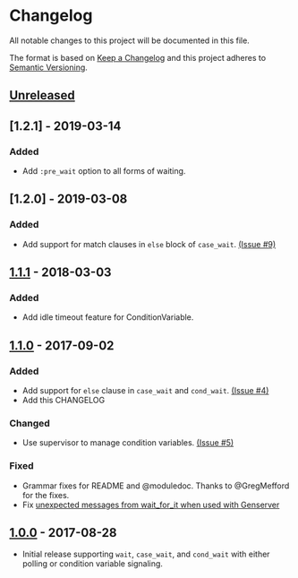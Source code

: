 # Changelog
All notable changes to this project will be documented in this file.

The format is based on [Keep a Changelog](http://keepachangelog.com/en/1.0.0/)
and this project adheres to [Semantic Versioning](http://semver.org/spec/v2.0.0.html).

## [Unreleased]

## [1.2.1] - 2019-03-14
### Added
- Add `:pre_wait` option to all forms of waiting.

## [1.2.0] - 2019-03-08
### Added
- Add support for match clauses in `else` block of `case_wait`. [(Issue #9)](https://github.com/jvoegele/wait_for_it/issues/9)

## [1.1.1] - 2018-03-03
### Added
- Add idle timeout feature for ConditionVariable.

## [1.1.0] - 2017-09-02
### Added
- Add support for `else` clause in `case_wait` and `cond_wait`. [(Issue #4)](https://github.com/jvoegele/wait_for_it/issues/4)
- Add this CHANGELOG

### Changed
- Use supervisor to manage condition variables. [(Issue #5)](https://github.com/jvoegele/wait_for_it/issues/5)

### Fixed
- Grammar fixes for README and @moduledoc. Thanks to @GregMefford for the fixes.
- Fix [unexpected messages from wait_for_it when used with Genserver](https://github.com/jvoegele/wait_for_it/issues/3)

## [1.0.0] - 2017-08-28
- Initial release supporting `wait`, `case_wait`, and `cond_wait` with either polling or condition variable signaling.

[Unreleased]: https://github.com/jvoegele/wait_for_it/compare/v1.1.0...HEAD
[1.1.1]: https://github.com/jvoegele/wait_for_it/compare/v1.1.0...v1.1.1
[1.1.0]: https://github.com/jvoegele/wait_for_it/compare/v1.0.0...v1.1.0
[1.0.0]: https://github.com/jvoegele/wait_for_it/compare/init...v1.0.0
